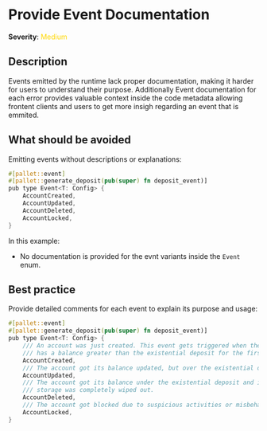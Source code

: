 # Provide Event Documentation

**Severity**: <span style="color:gold;">Medium</span>

## Description

Events emitted by the runtime lack proper documentation, making it harder for users to understand their purpose. Additionally Event documentation for each error provides valuable context inside the code metadata allowing frontent clients and users to get more insigh regarding an event that is emmited.

## What should be avoided

Emitting events without descriptions or explanations:

```rust
#[pallet::event]
#[pallet::generate_deposit(pub(super) fn deposit_event)]
pub type Event<T: Config> {
    AccountCreated,
    AccountUpdated,
    AccountDeleted,
    AccountLocked,
}
```

In this example:

- No documentation is provided for the evnt variants inside the `Event` enum.

## Best practice

Provide detailed comments for each event to explain its purpose and usage:

```rust
#[pallet::event]
#[pallet::generate_deposit(pub(super) fn deposit_event)]
pub type Event<T: Config> {
    /// An account was just created. This event gets triggered when the account
    /// has a balance greater than the existential deposit for the first time.
    AccountCreated,
    /// The account got its balance updated, but over the existential deposit.
    AccountUpdated,
    /// The account got its balance under the existential deposit and its
    /// storage was completely wiped out.
    AccountDeleted,
    /// The account got blocked due to suspicious activities or misbehabiour.
    AccountLocked,
}
```
